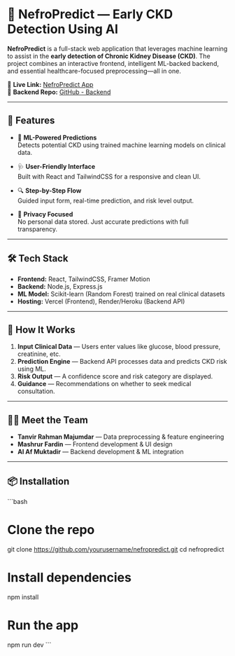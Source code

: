 # 🔬 NefroPredict — Early CKD Detection Using AI

**NefroPredict** is a full-stack web application that leverages machine learning to assist in the **early detection of Chronic Kidney Disease (CKD)**. The project combines an interactive frontend, intelligent ML-backed backend, and essential healthcare-focused preprocessing—all in one.

🔗 **Live Link:** [NefroPredict App](https://sparkly-torrone-44dcdb.netlify.app/)  
🔧 **Backend Repo:** [GitHub - Backend](https://github.com/al-af-muktadir/nefro-backend)

---

## 🌟 Features

- 🧠 **ML-Powered Predictions**  
  Detects potential CKD using trained machine learning models on clinical data.

- 🩺 **User-Friendly Interface**  
  Built with React and TailwindCSS for a responsive and clean UI.

- 🔍 **Step-by-Step Flow**  
  Guided input form, real-time prediction, and risk level output.

- 🔐 **Privacy Focused**  
  No personal data stored. Just accurate predictions with full transparency.

---

## 🛠 Tech Stack

- **Frontend:** React, TailwindCSS, Framer Motion  
- **Backend:** Node.js, Express.js  
- **ML Model:** Scikit-learn (Random Forest) trained on real clinical datasets  
- **Hosting:** Vercel (Frontend), Render/Heroku (Backend API)

---

## 🚀 How It Works

1. **Input Clinical Data** — Users enter values like glucose, blood pressure, creatinine, etc.
2. **Prediction Engine** — Backend API processes data and predicts CKD risk using ML.
3. **Risk Output** — A confidence score and risk category are displayed.
4. **Guidance** — Recommendations on whether to seek medical consultation.

---

## 👨‍💻 Meet the Team

- **Tanvir Rahman Majumdar** — Data preprocessing & feature engineering  
- **Mashrur Fardin** — Frontend development & UI design  
- **Al Af Muktadir** — Backend development & ML integration

---

## 📦 Installation

\`\`\`bash
# Clone the repo
git clone https://github.com/yourusername/nefropredict.git
cd nefropredict

# Install dependencies
npm install

# Run the app
npm run dev
\`\`\`